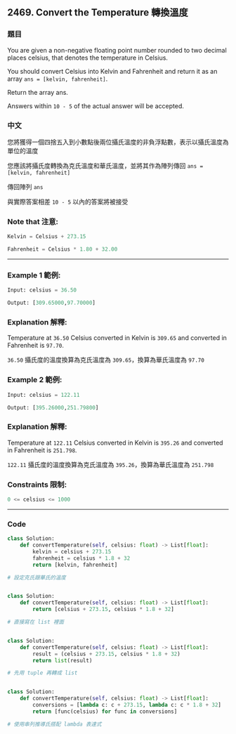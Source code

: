## 2469. Convert the Temperature 轉換溫度

### 題目

You are given a non-negative floating point number rounded to two decimal places celsius, that denotes the temperature in Celsius.

You should convert Celsius into Kelvin and Fahrenheit and return it as an array `ans = [kelvin, fahrenheit]`.

Return the array ans.

Answers within `10 - 5` of the actual answer will be accepted.

### 中文

您將獲得一個四捨五入到小數點後兩位攝氏溫度的非負浮點數，表示以攝氏溫度為單位的溫度

您應該將攝氏度轉換為克氏溫度和華氏溫度，並將其作為陣列傳回 `ans = [kelvin, fahrenheit]`

傳回陣列 `ans`

與實際答案相差 `10 - 5` 以內的答案將被接受

### Note that 注意:

```py
Kelvin = Celsius + 273.15

Fahrenheit = Celsius * 1.80 + 32.00
```

---

### Example 1 範例:

```py
Input: celsius = 36.50

Output: [309.65000,97.70000]
```

### Explanation 解釋: 

Temperature at `36.50` Celsius converted in Kelvin is `309.65` and converted in Fahrenheit is `97.70`.

`36.50` 攝氏度的溫度換算為克氏溫度為 `309.65`，換算為華氏溫度為 `97.70`

### Example 2 範例:

```py
Input: celsius = 122.11

Output: [395.26000,251.79800]
```

### Explanation 解釋: 

Temperature at `122.11` Celsius converted in Kelvin is `395.26` and converted in Fahrenheit is `251.798`.

`122.11` 攝氏度的溫度換算為克氏溫度為 `395.26`，換算為華氏溫度為 `251.798`

### Constraints 限制:

```py
0 <= celsius <= 1000
```

---

### Code

```py
class Solution:
    def convertTemperature(self, celsius: float) -> List[float]:
        kelvin = celsius + 273.15
        fahrenheit = celsius * 1.8 + 32
        return [kelvin, fahrenheit]

# 設定克氏跟華氏的溫度


class Solution:
    def convertTemperature(self, celsius: float) -> List[float]:
        return [celsius + 273.15, celsius * 1.8 + 32]

# 直接寫在 list 裡面


class Solution:
    def convertTemperature(self, celsius: float) -> List[float]:
        result = (celsius + 273.15, celsius * 1.8 + 32)
        return list(result)

# 先用 tuple 再轉成 list


class Solution:
    def convertTemperature(self, celsius: float) -> List[float]:
        conversions = [lambda c: c + 273.15, lambda c: c * 1.8 + 32]
        return [func(celsius) for func in conversions]

# 使用串列推導氏搭配 lambda 表達式
```